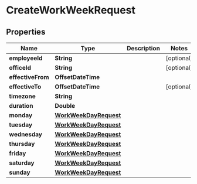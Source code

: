 

# CreateWorkWeekRequest


## Properties

| Name | Type | Description | Notes |
|------------ | ------------- | ------------- | -------------|
|**employeeId** | **String** |  |  [optional] |
|**officeId** | **String** |  |  [optional] |
|**effectiveFrom** | **OffsetDateTime** |  |  |
|**effectiveTo** | **OffsetDateTime** |  |  [optional] |
|**timezone** | **String** |  |  |
|**duration** | **Double** |  |  |
|**monday** | [**WorkWeekDayRequest**](WorkWeekDayRequest.md) |  |  |
|**tuesday** | [**WorkWeekDayRequest**](WorkWeekDayRequest.md) |  |  |
|**wednesday** | [**WorkWeekDayRequest**](WorkWeekDayRequest.md) |  |  |
|**thursday** | [**WorkWeekDayRequest**](WorkWeekDayRequest.md) |  |  |
|**friday** | [**WorkWeekDayRequest**](WorkWeekDayRequest.md) |  |  |
|**saturday** | [**WorkWeekDayRequest**](WorkWeekDayRequest.md) |  |  |
|**sunday** | [**WorkWeekDayRequest**](WorkWeekDayRequest.md) |  |  |



